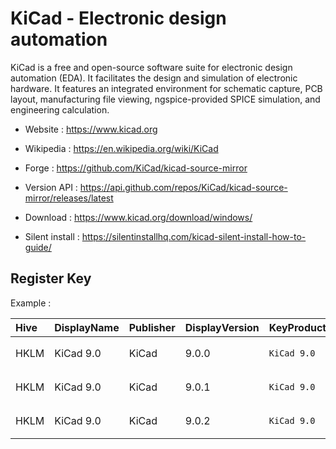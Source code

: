 # KiCad - Electronic design automation

KiCad is a free and open-source software suite for electronic design automation (EDA).
It facilitates the design and simulation of electronic hardware.
It features an integrated environment for schematic capture, PCB layout, manufacturing file viewing, ngspice-provided SPICE simulation, and engineering calculation.

* Website : https://www.kicad.org
* Wikipedia : https://en.wikipedia.org/wiki/KiCad
* Forge : https://github.com/KiCad/kicad-source-mirror
* Version API : https://api.github.com/repos/KiCad/kicad-source-mirror/releases/latest

* Download : https://www.kicad.org/download/windows/
* Silent install : https://silentinstallhq.com/kicad-silent-install-how-to-guide/


## Register Key

Example :

 | Hive | DisplayName | Publisher | DisplayVersion | KeyProduct | UninstallExe |
 |:---- |:----------- |:--------- |:-------------- |:---------- |:------------ |
 | HKLM | KiCad 9.0 | KiCad | 9.0.0 | `KiCad 9.0` | `"C:\Program Files\KiCad\9.0\uninstall.exe" /allusers` |
 | HKLM | KiCad 9.0 | KiCad | 9.0.1 | `KiCad 9.0` | `"C:\Program Files\KiCad\9.0\uninstall.exe" /allusers` |
 | HKLM | KiCad 9.0 | KiCad | 9.0.2 | `KiCad 9.0` | `"C:\Program Files\KiCad\9.0\uninstall.exe" /allusers` |

